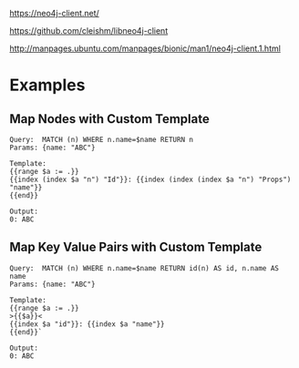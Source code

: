 

https://neo4j-client.net/

https://github.com/cleishm/libneo4j-client

http://manpages.ubuntu.com/manpages/bionic/man1/neo4j-client.1.html



# Examples

## Map Nodes with Custom Template

```text
Query:  MATCH (n) WHERE n.name=$name RETURN n
Params: {name: "ABC"}

Template:
{{range $a := .}}
{{index (index $a "n") "Id"}}: {{index (index (index $a "n") "Props") "name"}}
{{end}}

Output: 
0: ABC
```

## Map Key Value Pairs with Custom Template

```text
Query:  MATCH (n) WHERE n.name=$name RETURN id(n) AS id, n.name AS name
Params: {name: "ABC"}

Template:
{{range $a := .}}
>{{$a}}<
{{index $a "id"}}: {{index $a "name"}}
{{end}}`

Output: 
0: ABC
```
